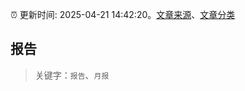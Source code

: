 :alarm_clock: 更新时间: 2025-04-21 14:42:20。[文章来源](/README.md)、[文章分类](/TAGS.md)

## 报告


> 关键字：`报告`、`月报`



